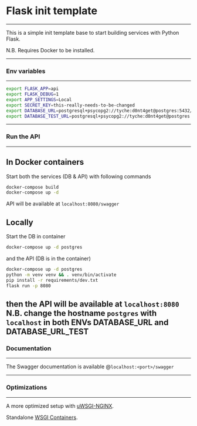 # Flask init template
---------------------
This is a simple init template base to start building services with Python Flask.

N.B. Requires Docker to be installed.

---

### Env variables
--------------------
```bash
export FLASK_APP=api
export FLASK_DEBUG=1
export APP_SETTINGS=Local
export SECRET_KEY=this-really-needs-to-be-changed
export DATABASE_URL=postgresql+psycopg2://tyche:d0nt4get@postgres:5432/tyche
export DATABASE_TEST_URL=postgresql+psycopg2://tyche:d0nt4get@postgres:5432/tyche-test
```

---

### Run the API
---------------
## In Docker containers
Start both the services (DB & API) with following commands
```bash
docker-compose build
docker-compose up -d
```
API will be available at ```localhost:8080/swagger```

## Locally
Start the DB in  container
```bash
docker-compose up -d postgres
```

and the API (DB is in the container)
```bash
docker-compose up -d postgres
python -m venv venv && . venv/bin/activate
pip install -r requirements/dev.txt
flask run -p 8080
```
then the API will be available at ```localhost:8080```
N.B. change the hostname ```postgres``` with ```localhost``` in both ENVs DATABASE_URL and DATABASE_URL_TEST
---

### Documentation
-----------------
The Swagger documentation is available @```localhost:<port>/swagger```

---

### Optimizations
-----------------
A more optimized setup with [uWSGI-NGINX](https://flask.palletsprojects.com/en/1.1.x/deploying/uwsgi/).

Standalone [WSGI Containers](https://flask.palletsprojects.com/en/1.1.x/deploying/wsgi-standalone/).